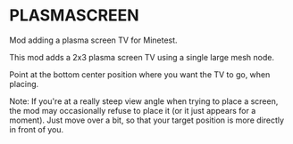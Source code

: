 PLASMASCREEN
============

Mod adding a plasma screen TV for Minetest.

This mod adds a 2x3 plasma screen TV using a single large mesh node.

Point at the bottom center position where you want the TV to go, when placing.

Note:  If you're at a really steep view angle when trying to place a screen,
the mod may occasionally refuse to place it (or it just appears for a moment).
Just move over a bit, so that your target position is more directly in front
of you.

